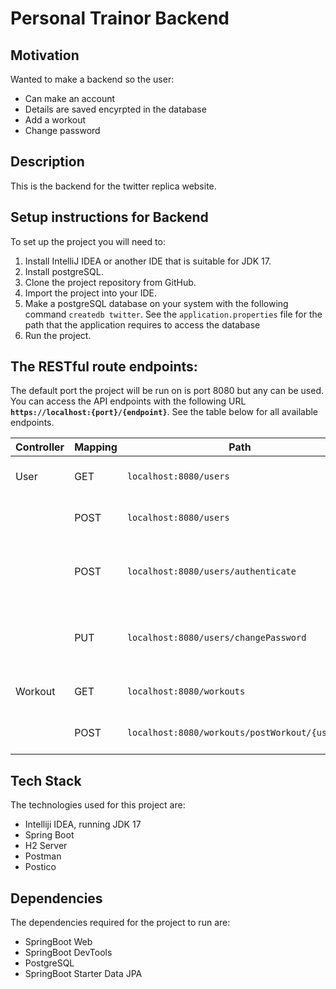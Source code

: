 # Personal Trainor Backend
## Motivation
Wanted to make a backend so the user:
- Can make an account
- Details are saved encyrpted in the database
- Add a workout
- Change password

## Description
This is the backend for the twitter replica website.

## Setup instructions for Backend

To set up the project you will need to:
1. Install IntelliJ IDEA or another IDE that is suitable for JDK 17.
2. Install postgreSQL.
3. Clone the project repository from GitHub.
4. Import the project into your IDE.
5. Make a postgreSQL database on your system with the following command `createdb twitter`. See the `application.properties` file for the path that the application requires to access the database 
6. Run the project.
   
## The RESTful route endpoints:

The default port the project will be run on is port 8080 but any can be used. You can access the API endpoints with the following URL **`https://localhost:{port}/{endpoint}`**. See the table below for all available endpoints.

|Controller | Mapping |Path | Description |
|----------|-----------|------|-------------|
| User | GET	| `localhost:8080/users` | Get all users details
| | POST	| `localhost:8080/users` | Create a new account
| | POST	| `localhost:8080/users/authenticate` | Check whether log-in details are correct
| | PUT	| `localhost:8080/users/changePassword` | Change the password for the account in use
| Workout | GET	| `localhost:8080/workouts` | Get all workouts for the user
| | POST	| `localhost:8080/workouts/postWorkout/{userId}` | Add a workout for the user


## Tech Stack

The technologies used for this project are:

- Intelliji IDEA, running JDK 17
- Spring Boot
- H2 Server
- Postman
- Postico

## Dependencies

The dependencies required for the project to run are:
- SpringBoot Web
- SpringBoot DevTools
- PostgreSQL
- SpringBoot Starter Data JPA
